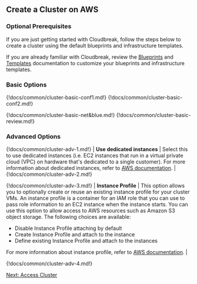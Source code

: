 ## Create a Cluster on AWS 

### Optional Prerequisites

If you are just getting started with Cloudbreak, follow the steps below to create a cluster using the default blueprints and infrastructure templates. 

If you are already familiar with Cloudbreak, review the [Blueprints](blueprints.md) and [Templates](templates-aws.md) documentation to customize your blueprints and infrastructure templates.

### Basic Options   

{!docs/common/cluster-basic-conf1.md!}
{!docs/common/cluster-basic-conf2.md!}

{!docs/common/cluster-basic-net&blue.md!}
{!docs/common/cluster-basic-review.md!}


### Advanced Options

{!docs/common/cluster-adv-1.md!}
| **Use dedicated instances** | Select this to use dedicated instances (i.e. EC2 instances that run in a virtual private cloud (VPC) on hardware that's dedicated to a single customer). For more information about dedicated instances, refer to [AWS documentation](http://docs.aws.amazon.com/AWSEC2/latest/UserGuide/dedicated-instance.html). |
{!docs/common/cluster-adv-2.md!}



{!docs/common/cluster-adv-3.md!} 
| **Instance Profile** | This option allows you to optionally create or reuse an existing instance profile for your cluster VMs. An instance profile is a container for an IAM role that you can use to pass role information to an EC2 instance when the instance starts. You can use this option to allow access to AWS resources such as Amazon S3 object storage. The following choices are available:<ul><li>Disable Instance Profile attaching by default</li><li>Create Instance Profile and attach to the instance</li><li>Define existing Instance Profile and attach to the instances</li></ul> For more information about instance profile, refer to [AWS documentation](http://docs.aws.amazon.com/IAM/latest/UserGuide/id_roles_use_switch-role-ec2_instance-profiles.html). |

{!docs/common/cluster-adv-4.md!}


<div class="next">
<a href="../clusters-access/index.html">Next: Access Cluster</a>
</div>
